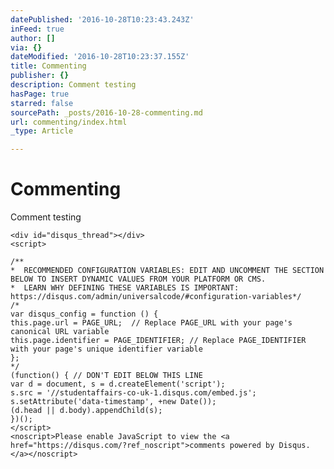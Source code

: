 ```yaml
---
datePublished: '2016-10-28T10:23:43.243Z'
inFeed: true
author: []
via: {}
dateModified: '2016-10-28T10:23:37.155Z'
title: Commenting
publisher: {}
description: Comment testing
hasPage: true
starred: false
sourcePath: _posts/2016-10-28-commenting.md
url: commenting/index.html
_type: Article

---
```

# Commenting

Comment testing

    <div id="disqus_thread"></div>
    <script>
    
    /**
    *  RECOMMENDED CONFIGURATION VARIABLES: EDIT AND UNCOMMENT THE SECTION BELOW TO INSERT DYNAMIC VALUES FROM YOUR PLATFORM OR CMS.
    *  LEARN WHY DEFINING THESE VARIABLES IS IMPORTANT: https://disqus.com/admin/universalcode/#configuration-variables*/
    /*
    var disqus_config = function () {
    this.page.url = PAGE_URL;  // Replace PAGE_URL with your page's canonical URL variable
    this.page.identifier = PAGE_IDENTIFIER; // Replace PAGE_IDENTIFIER with your page's unique identifier variable
    };
    */
    (function() { // DON'T EDIT BELOW THIS LINE
    var d = document, s = d.createElement('script');
    s.src = '//studentaffairs-co-uk-1.disqus.com/embed.js';
    s.setAttribute('data-timestamp', +new Date());
    (d.head || d.body).appendChild(s);
    })();
    </script>
    <noscript>Please enable JavaScript to view the <a href="https://disqus.com/?ref_noscript">comments powered by Disqus.</a></noscript>